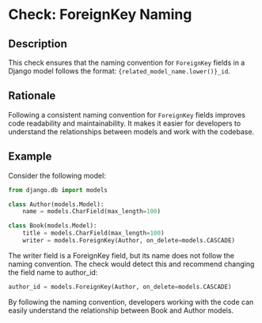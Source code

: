 <!-- checks/foreign_key_naming.md -->

# Check: ForeignKey Naming

## Description

This check ensures that the naming convention for `ForeignKey` fields in a Django model follows the format: `{related_model_name.lower()}_id`.

## Rationale

Following a consistent naming convention for `ForeignKey` fields improves code readability and maintainability. It makes it easier for developers to understand the relationships between models and work with the codebase.

## Example

Consider the following model:

```python
from django.db import models

class Author(models.Model):
    name = models.CharField(max_length=100)

class Book(models.Model):
    title = models.CharField(max_length=100)
    writer = models.ForeignKey(Author, on_delete=models.CASCADE)
```

The writer field is a ForeignKey field, but its name does not follow the naming convention. The check would detect this and recommend changing the field name to author_id:

```python
author_id = models.ForeignKey(Author, on_delete=models.CASCADE)
```

By following the naming convention, developers working with the code can easily understand the relationship between Book and Author models.
